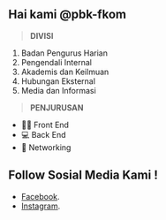 
## Hai kami @pbk-fkom
>**DIVISI**
1. Badan Pengurus Harian
2. Pengendali Internal
3. Akademis dan Keilmuan
4. Hubungan Eksternal
5. Media dan Informasi

>**PENJURUSAN**

- 👨‍💻 Front End
- 💻 Back End
- 🔐 Networking

## Follow Sosial Media Kami !
- [Facebook](https://facebook.com/pbk.fkom.uniku/).
- [Instagram](https://instagram.com/pbkfkom_official/).

<!---
pbk-fkom/pbk-fkom is a ✨ special ✨ repository because its `README.md` (this file) appears on your GitHub profile.
You can click the Preview link to take a look at your changes.
--->
